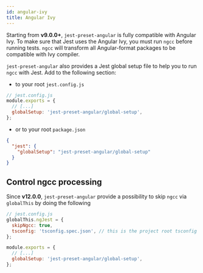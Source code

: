 ```yaml
---
id: angular-ivy
title: Angular Ivy
---
```


Starting from **v9.0.0+**, `jest-preset-angular` is fully compatible with Angular Ivy. To make sure that Jest uses the
Angular Ivy, you must run `ngcc` before running tests. `ngcc` will transform all Angular-format packages to be compatible
with Ivy compiler.

`jest-preset-angular` also provides a Jest global setup file to help you to run `ngcc` with Jest. Add to the following section:

- to your root `jest.config.js`

```js
// jest.config.js
module.exports = {
  // [...]
  globalSetup: 'jest-preset-angular/global-setup',
};
```

- or to your root `package.json`

```json
{
  "jest": {
    "globalSetup": "jest-preset-angular/global-setup"
  }
}
```

## Control ngcc processing

Since **v12.0.0**, `jest-preset-angular` provide a possibility to skip `ngcc` via `globalThis` by doing the following

```js
// jest.config.js
globalThis.ngJest = {
  skipNgcc: true,
  tsconfig: 'tsconfig.spec.json', // this is the project root tsconfig
};

module.exports = {
  // [...]
  globalSetup: 'jest-preset-angular/global-setup',
};
```
